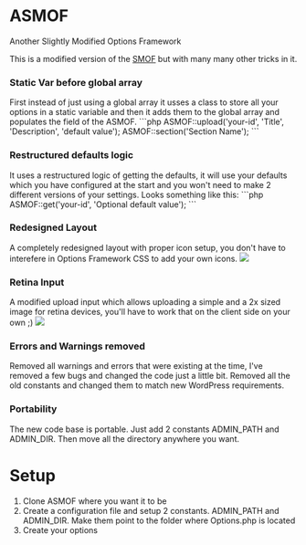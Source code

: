 ASMOF
====

Another Slightly Modified Options Framework

This is a modified version of the <a href="https://github.com/syamilmj/Options-Framework">SMOF</a> but with many many other tricks in it.

<h3>Static Var before global array</h3>
First instead of just using a global array it usses a class to store all your options in a static variable and then it adds them to the global array and populates the field of the ASMOF.
```php
ASMOF::upload('your-id', 'Title', 'Description', 'default value');
ASMOF::section('Section Name');
```
<h3>Restructured defaults logic</h3>
It uses a restructured logic of getting the defaults, it will use your defaults which you have configured at the start and you won't need to make 2 different versions of your settings.
Looks something like this:
```php
ASMOF::get('your-id', 'Optional default value');
```
<h3>Redesigned Layout</h3>
A completely redesigned layout with proper icon setup, you don't have to interefere in Options Framework CSS to add your own icons.

<img src="http://i.imgur.com/tJFjpnV.png" />
<h3>Retina Input</h3>
A modified upload input which allows uploading a simple and a 2x sized image for retina devices, you'll have to work that on the client side on your own ;)
<img src="http://i.imgur.com/Il9Xjvg.png" />

<h3>Errors and Warnings removed</h3>
Removed all warnings and errors that were existing at the time, I've removed a few bugs and changed the code just a little bit. Removed all the old constants and changed them to match new WordPress requirements.

<h3>Portability</h3>
The new code base is portable. Just add 2 constants ADMIN_PATH and ADMIN_DIR. Then move all the directory anywhere you want.

Setup
====
<ol>
<li>Clone ASMOF where you want it to be</li>
<li>Create a configuration file and setup 2 constants. ADMIN_PATH and ADMIN_DIR. Make them point to the folder where Options.php is located</li>
<li>Create your options</li>
</ol>
